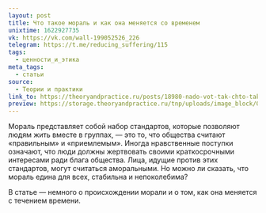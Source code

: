 ```yaml
---
layout: post
title: Что такое мораль и как она меняется со временем
unixtime: 1622927735
vk: https://vk.com/wall-199052526_226
telegram: https://t.me/reducing_suffering/115
tags:
  - ценности_и_этика
meta_tags:
  - статьи
source:
  - Теории и практики
link_to: https://theoryandpractice.ru/posts/18980-nado-vot-tak-chto-takoe-moral-i-kak-ona-menyaetsya-so-vremenem
preview: https://storage.theoryandpractice.ru/tnp/uploads/image_block/000/058/512/image/base_d290ccc6d9.jpg
---
```

Мораль представляет собой набор стандартов, которые позволяют людям жить вместе в группах, — это то, что общества считают «правильным» и «приемлемым». Иногда нравственные поступки означают, что люди должны жертвовать своими краткосрочными интересами ради блага общества. Лица, идущие против этих стандартов, могут считаться аморальными. Но можно ли сказать, что мораль едина для всех, стабильна и непоколебима?

В статье — немного о происхождении морали и о том, как она меняется с течением времени.